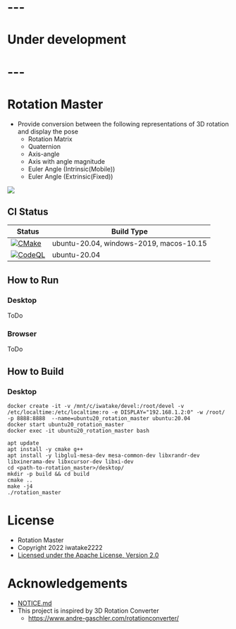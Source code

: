 # ---
# Under development
# ---


# Rotation Master
- Provide conversion between the following representations of 3D rotation and display the pose
    - Rotation Matrix
    - Quaternion
    - Axis-angle
    - Axis with angle magnitude
    - Euler Angle (Intrinsic(Mobile))
    - Euler Angle (Extrinsic(Fixed))

![](https://user-images.githubusercontent.com/11009876/148202305-43d7d04e-b680-4f58-99ce-03cf6f6d0dd0.jpg)

## CI Status
Status | Build Type
------ | ----------
[![CMake](https://github.com/iwatake2222/rotation_master/actions/workflows/cmake.yml/badge.svg)](https://github.com/iwatake2222/rotation_master/actions/workflows/cmake.yml) | ubuntu-20.04, windows-2019, macos-10.15
[![CodeQL](https://github.com/iwatake2222/rotation_master/actions/workflows/codeql-analysis.yml/badge.svg)](https://github.com/iwatake2222/rotation_master/actions/workflows/codeql-analysis.yml) | ubuntu-20.04

## How to Run
### Desktop
ToDo

### Browser
ToDo

## How to Build
### Desktop
```
docker create -it -v /mnt/c/iwatake/devel:/root/devel -v /etc/localtime:/etc/localtime:ro -e DISPLAY="192.168.1.2:0" -w /root/ -p 8888:8888  --name=ubuntu20_rotation_master ubuntu:20.04
docker start ubuntu20_rotation_master
docker exec -it ubuntu20_rotation_master bash

apt update
apt install -y cmake g++
apt install -y libglu1-mesa-dev mesa-common-dev libxrandr-dev libxinerama-dev libxcursor-dev libxi-dev
cd <path-to-rotation_master>/desktop/
mkdir -p build && cd build
cmake ..
make -j4
./rotation_master
```


# License
- Rotation Master
- Copyright 2022 iwatake2222
- [Licensed under the Apache License, Version 2.0](LICENSE)

# Acknowledgements
- [NOTICE.md](NOTICE.md)
- This project is inspired by 3D Rotation Converter
    - https://www.andre-gaschler.com/rotationconverter/
